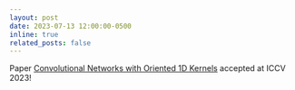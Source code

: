 ```yaml
---
layout: post
date: 2023-07-13 12:00:00-0500
inline: true
related_posts: false
---
```


Paper [Convolutional Networks with Oriented 1D Kernels](https://arxiv.org/abs/2309.15812) accepted at ICCV 2023!